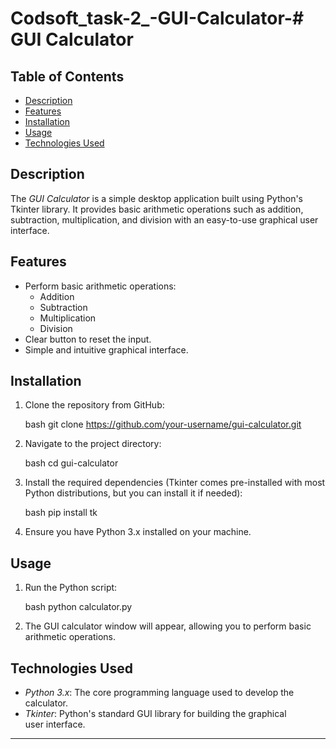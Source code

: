 # Codsoft_task-2_-GUI-Calculator-# GUI Calculator

## Table of Contents
- [Description](#description)
- [Features](#features)
- [Installation](#installation)
- [Usage](#usage)
- [Technologies Used](#technologies-used)

## Description

The *GUI Calculator* is a simple desktop application built using Python's Tkinter library. It provides basic arithmetic operations such as addition, subtraction, multiplication, and division with an easy-to-use graphical user interface.

## Features

- Perform basic arithmetic operations:
  - Addition
  - Subtraction
  - Multiplication
  - Division
- Clear button to reset the input.
- Simple and intuitive graphical interface.

## Installation

1. Clone the repository from GitHub:

    bash
    git clone https://github.com/your-username/gui-calculator.git
    

2. Navigate to the project directory:

    bash
    cd gui-calculator
    

3. Install the required dependencies (Tkinter comes pre-installed with most Python distributions, but you can install it if needed):

    bash
    pip install tk
    

4. Ensure you have Python 3.x installed on your machine.

## Usage

1. Run the Python script:

    bash
    python calculator.py
    

2. The GUI calculator window will appear, allowing you to perform basic arithmetic operations.

## Technologies Used

- *Python 3.x*: The core programming language used to develop the calculator.
- *Tkinter*: Python's standard GUI library for building the graphical user interface.

---
